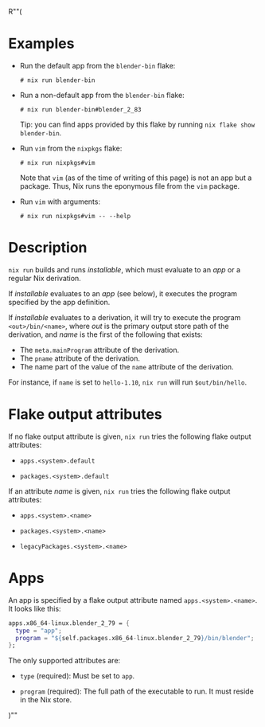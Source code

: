 R""(

# Examples

* Run the default app from the `blender-bin` flake:

  ```console
  # nix run blender-bin
  ```

* Run a non-default app from the `blender-bin` flake:

  ```console
  # nix run blender-bin#blender_2_83
  ```

  Tip: you can find apps provided by this flake by running `nix flake
  show blender-bin`.

* Run `vim` from the `nixpkgs` flake:

  ```console
  # nix run nixpkgs#vim
  ```

  Note that `vim` (as of the time of writing of this page) is not an
  app but a package. Thus, Nix runs the eponymous file from the `vim`
  package.

* Run `vim` with arguments:

  ```console
  # nix run nixpkgs#vim -- --help
  ```

# Description

`nix run` builds and runs *installable*, which must evaluate to an
*app* or a regular Nix derivation.

If *installable* evaluates to an *app* (see below), it executes the
program specified by the app definition.

If *installable* evaluates to a derivation, it will try to execute the
program `<out>/bin/<name>`, where *out* is the primary output store
path of the derivation, and *name* is the first of the following that
exists:

* The `meta.mainProgram` attribute of the derivation.
* The `pname` attribute of the derivation.
* The name part of the value of the `name` attribute of the derivation.

For instance, if `name` is set to `hello-1.10`, `nix run` will run
`$out/bin/hello`.

# Flake output attributes

If no flake output attribute is given, `nix run` tries the following
flake output attributes:

* `apps.<system>.default`

* `packages.<system>.default`

If an attribute *name* is given, `nix run` tries the following flake
output attributes:

* `apps.<system>.<name>`

* `packages.<system>.<name>`

* `legacyPackages.<system>.<name>`

# Apps

An app is specified by a flake output attribute named
`apps.<system>.<name>`. It looks like this:

```nix
apps.x86_64-linux.blender_2_79 = {
  type = "app";
  program = "${self.packages.x86_64-linux.blender_2_79}/bin/blender";
};
```

The only supported attributes are:

* `type` (required): Must be set to `app`.

* `program` (required): The full path of the executable to run. It
  must reside in the Nix store.

)""
